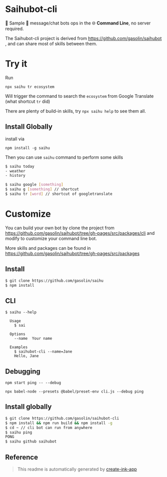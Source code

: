 # Saihubot-cli

:robot: Sample :speech_balloon: message/chat bots ops in the :globe_with_meridians: **Command Line**, no server required.

The Saihubot-cli project is derived from https://github.com/gasolin/saihubot , and can share most of skills between them.

# Try it

Run

`npx saihu tr ecosystem`

Will trigger the command to search the `ecosystem` from Google Translate (what shortcut `tr` did)

There are plenty of build-in skills, try `npx saihu help` to see them all.

## Install Globally

install via

`npm install -g saihu`

Then you can use `saihu` command to perform some skills

```sh
$ saihu today
- weather
- history

$ saihu google [something]
$ saihu g [something] // shortcut
$ saihu tr [word] // shortcut of googletranslate
```

# Customize

You can build your own bot by clone the project from https://github.com/gasolin/saihubot/tree/gh-pages/src/packages/cli and modify to customize your command line bot.

More skills and packages can be found in https://github.com/gasolin/saihubot/tree/gh-pages/src/packages

## Install

```sh
$ git clone https://github.com/gasolin/saihu
$ npm install
```

## CLI

```
$ saihu --help

  Usage
    $ sai

  Options
    --name  Your name

  Examples
    $ saihubot-cli --name=Jane
    Hello, Jane
```

## Debugging

```
npm start ping -- --debug
```

```
npx babel-node --presets @babel/preset-env cli.js --debug ping
```


## Install globally

```sh
$ git clone https://github.com/gasolin/saihubot-cli
$ npm install && npm run build && npm install -g
$ cd ~ // cli bot can run from anywhere
$ saihu ping
PONG
$ saihu github saihubot
```

## Reference

> This readme is automatically generated by [create-ink-app](https://github.com/vadimdemedes/create-ink-app)
